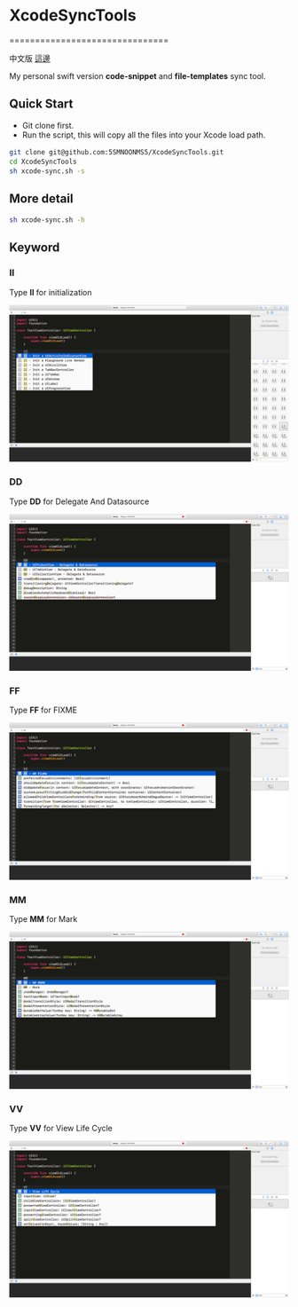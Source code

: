 # XcodeSyncTools
===============================

中文版 [這邊](https://github.com/5SMNOONMS5/XcodeSyncTools/blob/master/README_CN.md)

My personal swift version **code-snippet** and **file-templates** sync tool.

## Quick Start

* Git clone first.
* Run the script, this will copy all the files into your Xcode load path.

```bash
git clone git@github.com:5SMNOONMS5/XcodeSyncTools.git
cd XcodeSyncTools
sh xcode-sync.sh -s
```

## More detail

```bash
sh xcode-sync.sh -h
``` 

## Keyword

### II

Type **II** for initialization

![II](imgs/II.png)

### DD

Type **DD** for Delegate And Datasource

![II](imgs/DD.png)

### FF

Type **FF** for FIXME

![II](imgs/FF.png)

### MM

Type **MM** for Mark

![II](imgs/MM.png)

### VV

Type **VV** for View Life Cycle

![II](imgs/VV.png)
